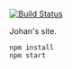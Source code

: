 [![Build Status](https://semaphoreci.com/api/v1/johan/johanbrook-com/branches/master/shields_badge.svg)](https://semaphoreci.com/johan/johanbrook-com)

Johan's site.

```
npm install
npm start
```
